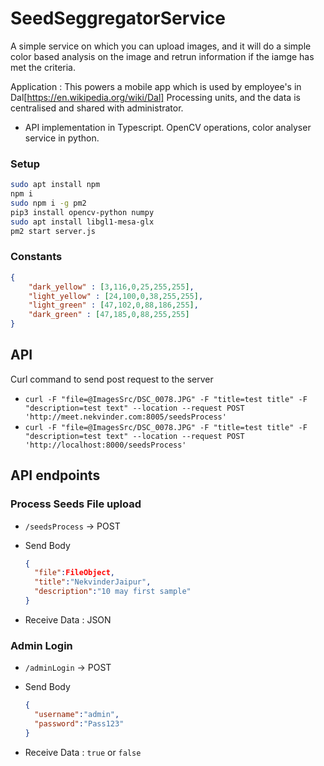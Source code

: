 # SeedSeggregatorService

A simple service on which you can upload images, and it will do a simple color based analysis on the image and retrun information if the iamge has met the criteria.

Application : This powers a mobile app which is used by employee's in Dal[https://en.wikipedia.org/wiki/Dal] Processing units, and the data is centralised and shared with administrator. 

- API implementation in Typescript. OpenCV operations, color analyser service in python.

### Setup

```Bash
sudo apt install npm
npm i
sudo npm i -g pm2
pip3 install opencv-python numpy
sudo apt install libgl1-mesa-glx
pm2 start server.js
```

### Constants

```JSON
{
    "dark_yellow" : [3,116,0,25,255,255],
    "light_yellow" : [24,100,0,38,255,255],
    "light_green" : [47,102,0,88,186,255],
    "dark_green" : [47,185,0,88,255,255]
}
```

## API

Curl command to send post request to the server
- `curl -F "file=@ImagesSrc/DSC_0078.JPG" -F "title=test title" -F "description=test text" --location --request POST 'http://meet.nekvinder.com:8005/seedsProcess'`
- `curl -F "file=@ImagesSrc/DSC_0078.JPG" -F "title=test title" -F "description=test text" --location --request POST 'http://localhost:8000/seedsProcess'`


## API endpoints

### Process Seeds File upload

- `/seedsProcess` -> POST

- Send Body

  ```JSON
  {
    "file":FileObject,
    "title":"NekvinderJaipur",
    "description":"10 may first sample"
  }
  ```

- Receive Data : JSON

### Admin Login

- `/adminLogin` -> POST

- Send Body

  ```JSON
  {
    "username":"admin",
    "password":"Pass123"
  }
  ```

- Receive Data : `true` or `false`
